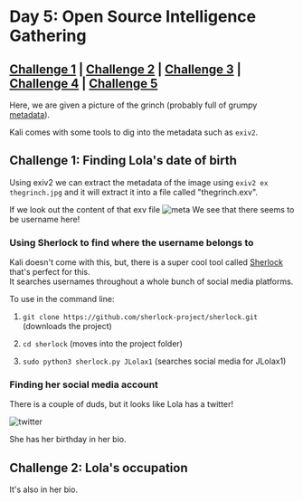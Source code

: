 # Day 5: Open Source Intelligence Gathering

## [Challenge 1](#challenge-1-finding-lola's-date-of-birth) | [Challenge 2](#challenge-2-lola's-occupation) | [Challenge 3](#challenge-3-what-file-contains-the-string-password) | [Challenge 4](#challenge-4-what-file-contains-an-ip-address) | [Challenge 5](#challenge-5-how-many-users-can-log-in)

Here, we are given a picture of the grinch (probably full of grumpy [metadata](https://en.wikipedia.org/wiki/Metadata)).

Kali comes with some tools to dig into the metadata such as `exiv2`.

## Challenge 1: Finding Lola's date of birth

Using exiv2 we can extract the metadata of the image using `exiv2 ex thegrinch.jpg` and it will extract it into a file called "thegrinch.exv".

If we look out the content of that exv file
![meta](https://i.imgur.com/ihJRvld.png)
We see that there seems to be username here!

### Using Sherlock to find where the username belongs to

Kali doesn't come with this, but, there is a super cool tool called [Sherlock](https://github.com/sherlock-project/sherlock) that's perfect for this.\
It searches usernames throughout a whole bunch of social media platforms.

To use in the command line:

1. `git clone https://github.com/sherlock-project/sherlock.git` (downloads the project)

2. `cd sherlock` (moves into the project folder)

3. `sudo python3 sherlock.py JLolax1` (searches social media for JLolax1)

### Finding her social media account

There is a couple of duds, but it looks like Lola has a twitter!

![twitter](https://i.imgur.com/bLLhMTo.png)

She has her birthday in her bio.

## Challenge 2: Lola's occupation

It's also in her bio.